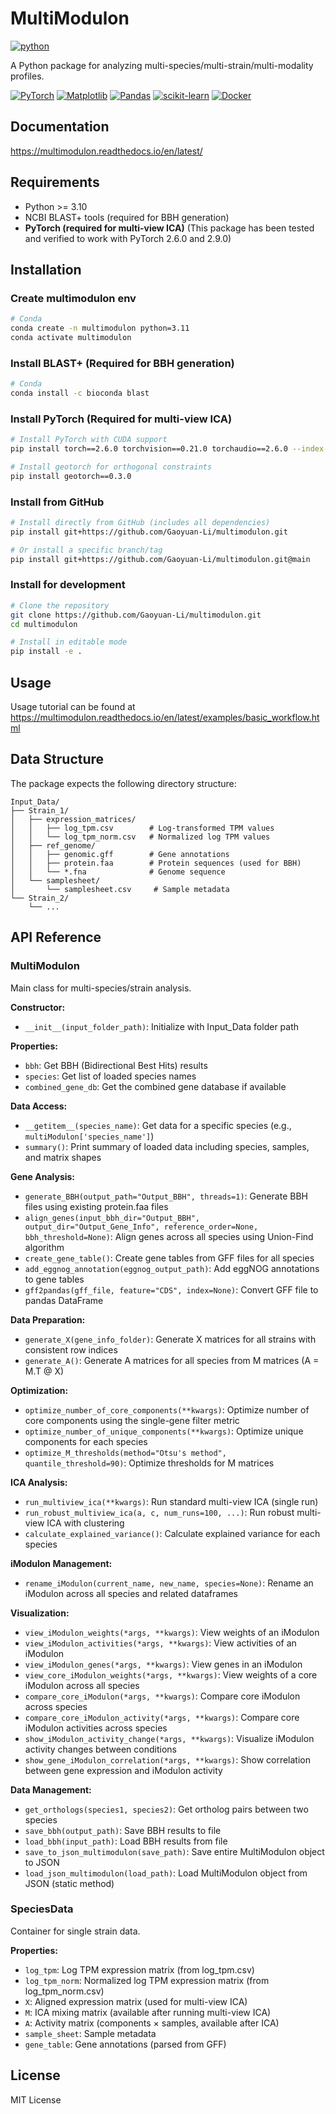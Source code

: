 # MultiModulon

[![python](https://img.shields.io/badge/python-3.10_%7C_3.11_%7C_3.12-blue)](https://www.python.org)

A Python package for analyzing multi-species/multi-strain/multi-modality profiles.

[![PyTorch](https://img.shields.io/badge/PyTorch-EE4C2C?style=for-the-badge&logo=pytorch&logoColor=white)](https://pytorch.org/)
[![Matplotlib](https://img.shields.io/badge/Matplotlib-%23ffffff.svg?style=for-the-badge&logo=Matplotlib&logoColor=black)](https://matplotlib.org/stable/users/index.html)
[![Pandas](https://img.shields.io/badge/pandas-%23150458.svg?style=for-the-badge&logo=pandas&logoColor=white)](https://pandas.pydata.org/)
[![scikit-learn](https://img.shields.io/badge/scikit--learn-%23F7931E.svg?style=for-the-badge&logo=scikit-learn&logoColor=white)](https://scikit-learn.org/stable/)
[![Docker](https://img.shields.io/badge/docker-%230db7ed.svg?style=for-the-badge&logo=docker&logoColor=white)](https://www.docker.com/)

## Documentation

https://multimodulon.readthedocs.io/en/latest/

## Requirements

- Python >= 3.10
- NCBI BLAST+ tools (required for BBH generation)
- **PyTorch (required for multi-view ICA)** (This package has been tested and verified to work with PyTorch 2.6.0 and 2.9.0)

## Installation

### Create multimodulon env

```bash
# Conda
conda create -n multimodulon python=3.11
conda activate multimodulon
```

### Install BLAST+ (Required for BBH generation)

```bash
# Conda
conda install -c bioconda blast
```

### Install PyTorch (Required for multi-view ICA)

```bash
# Install PyTorch with CUDA support
pip install torch==2.6.0 torchvision==0.21.0 torchaudio==2.6.0 --index-url https://download.pytorch.org/whl/cu124

# Install geotorch for orthogonal constraints
pip install geotorch==0.3.0
```

### Install from GitHub

```bash
# Install directly from GitHub (includes all dependencies)
pip install git+https://github.com/Gaoyuan-Li/multimodulon.git

# Or install a specific branch/tag
pip install git+https://github.com/Gaoyuan-Li/multimodulon.git@main
```

### Install for development

```bash
# Clone the repository
git clone https://github.com/Gaoyuan-Li/multimodulon.git
cd multimodulon

# Install in editable mode
pip install -e .
```

## Usage

Usage tutorial can be found at https://multimodulon.readthedocs.io/en/latest/examples/basic_workflow.html

## Data Structure

The package expects the following directory structure:

```
Input_Data/
├── Strain_1/
│   ├── expression_matrices/
│   │   ├── log_tpm.csv        # Log-transformed TPM values
│   │   └── log_tpm_norm.csv   # Normalized log TPM values
│   ├── ref_genome/
│   │   ├── genomic.gff        # Gene annotations
│   │   ├── protein.faa        # Protein sequences (used for BBH)
│   │   └── *.fna              # Genome sequence
│   └── samplesheet/
│       └── samplesheet.csv     # Sample metadata
└── Strain_2/
    └── ...
```


## API Reference

### MultiModulon

Main class for multi-species/strain analysis.

**Constructor:**
- `__init__(input_folder_path)`: Initialize with Input_Data folder path

**Properties:**
- `bbh`: Get BBH (Bidirectional Best Hits) results
- `species`: Get list of loaded species names
- `combined_gene_db`: Get the combined gene database if available

**Data Access:**
- `__getitem__(species_name)`: Get data for a specific species (e.g., `multiModulon['species_name']`)
- `summary()`: Print summary of loaded data including species, samples, and matrix shapes

**Gene Analysis:**
- `generate_BBH(output_path="Output_BBH", threads=1)`: Generate BBH files using existing protein.faa files
- `align_genes(input_bbh_dir="Output_BBH", output_dir="Output_Gene_Info", reference_order=None, bbh_threshold=None)`: Align genes across all species using Union-Find algorithm
- `create_gene_table()`: Create gene tables from GFF files for all species
- `add_eggnog_annotation(eggnog_output_path)`: Add eggNOG annotations to gene tables
- `gff2pandas(gff_file, feature="CDS", index=None)`: Convert GFF file to pandas DataFrame

**Data Preparation:**
- `generate_X(gene_info_folder)`: Generate X matrices for all strains with consistent row indices
- `generate_A()`: Generate A matrices for all species from M matrices (A = M.T @ X)

**Optimization:**
- `optimize_number_of_core_components(**kwargs)`: Optimize number of core components using the single-gene filter metric
- `optimize_number_of_unique_components(**kwargs)`: Optimize unique components for each species
- `optimize_M_thresholds(method="Otsu's method", quantile_threshold=90)`: Optimize thresholds for M matrices

**ICA Analysis:**
- `run_multiview_ica(**kwargs)`: Run standard multi-view ICA (single run)
- `run_robust_multiview_ica(a, c, num_runs=100, ...)`: Run robust multi-view ICA with clustering
- `calculate_explained_variance()`: Calculate explained variance for each species

**iModulon Management:**
- `rename_iModulon(current_name, new_name, species=None)`: Rename an iModulon across all species and related dataframes

**Visualization:**
- `view_iModulon_weights(*args, **kwargs)`: View weights of an iModulon
- `view_iModulon_activities(*args, **kwargs)`: View activities of an iModulon
- `view_iModulon_genes(*args, **kwargs)`: View genes in an iModulon
- `view_core_iModulon_weights(*args, **kwargs)`: View weights of a core iModulon across all species
- `compare_core_iModulon(*args, **kwargs)`: Compare core iModulon across species
- `compare_core_iModulon_activity(*args, **kwargs)`: Compare core iModulon activities across species
- `show_iModulon_activity_change(*args, **kwargs)`: Visualize iModulon activity changes between conditions
- `show_gene_iModulon_correlation(*args, **kwargs)`: Show correlation between gene expression and iModulon activity

**Data Management:**
- `get_orthologs(species1, species2)`: Get ortholog pairs between two species
- `save_bbh(output_path)`: Save BBH results to file
- `load_bbh(input_path)`: Load BBH results from file
- `save_to_json_multimodulon(save_path)`: Save entire MultiModulon object to JSON
- `load_json_multimodulon(load_path)`: Load MultiModulon object from JSON (static method)

### SpeciesData

Container for single strain data.

**Properties:**
- `log_tpm`: Log TPM expression matrix (from log_tpm.csv)
- `log_tpm_norm`: Normalized log TPM expression matrix (from log_tpm_norm.csv)
- `X`: Aligned expression matrix (used for multi-view ICA)
- `M`: ICA mixing matrix (available after running multi-view ICA)
- `A`: Activity matrix (components × samples, available after ICA)
- `sample_sheet`: Sample metadata
- `gene_table`: Gene annotations (parsed from GFF)


## License

MIT License
